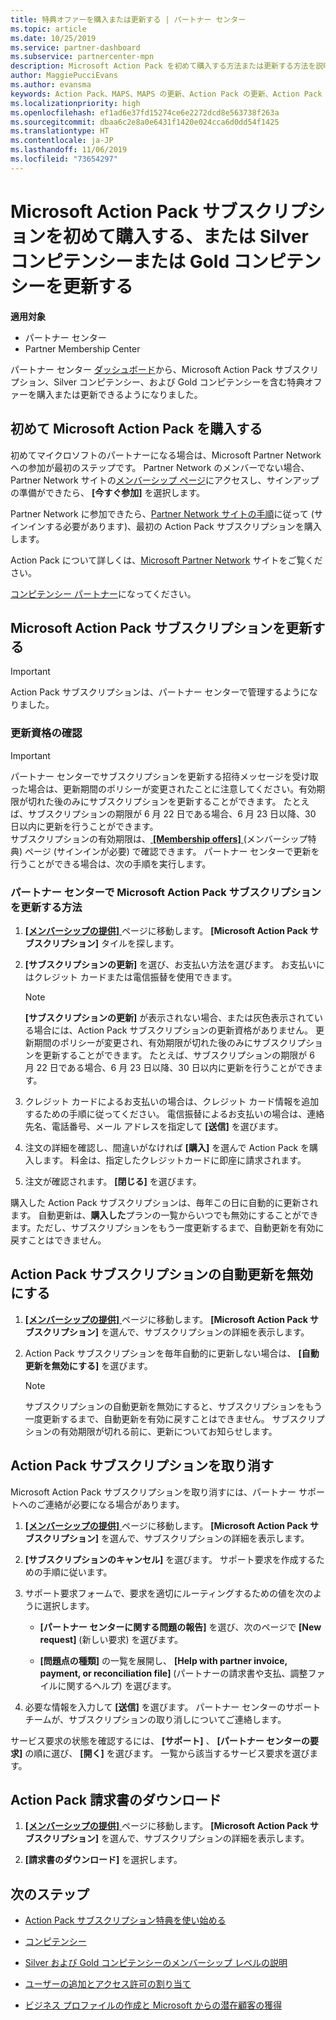 ```yaml
---
title: 特典オファーを購入または更新する | パートナー センター
ms.topic: article
ms.date: 10/25/2019
ms.service: partner-dashboard
ms.subservice: partnercenter-mpn
description: Microsoft Action Pack を初めて購入する方法または更新する方法を説明します。
author: MaggiePucciEvans
ms.author: evansma
keywords: Action Pack、MAPS、MAPS の更新、Action Pack の更新、Action Pack の購入
ms.localizationpriority: high
ms.openlocfilehash: ef1ad6e37fd15274ce6e2272dcd8e563738f263a
ms.sourcegitcommit: dbaa6c2e8a0e6431f1420e024cca6d0dd54f1425
ms.translationtype: HT
ms.contentlocale: ja-JP
ms.lasthandoff: 11/06/2019
ms.locfileid: "73654297"
---
```

# <a name="buy-for-the-first-time-or-renew-a-microsoft-action-pack-subscription-or-the-silver-or-gold-competencies"></a>Microsoft Action Pack サブスクリプションを初めて購入する、または Silver コンピテンシーまたは Gold コンピテンシーを更新する

**適用対象**

-  パートナー センター
-  Partner Membership Center

パートナー センター [ダッシュボード](https://docs.microsoft.com/partner-center/)から、Microsoft Action Pack サブスクリプション、Silver コンピテンシー、および Gold コンピテンシーを含む特典オファーを購入または更新できるようになりました。 

## <a name="buy-microsoft-action-pack-for-the-first-time"></a>初めて Microsoft Action Pack を購入する

初めてマイクロソフトのパートナーになる場合は、Microsoft Partner Network への参加が最初のステップです。 Partner Network のメンバーでない場合、Partner Network サイトの[メンバーシップ ページ](https://partner.microsoft.com/membership)にアクセスし、サインアップの準備ができたら、 **[今すぐ参加]** を選択します。 

Partner Network に参加できたら、[Partner Network サイトの手順](https://partner.microsoft.com/membership/action-pack)に従って (サインインする必要があります)、最初の Action Pack サブスクリプションを購入します。 

Action Pack について詳しくは、[Microsoft Partner Network](https://partner.microsoft.com/membership/internal-use-software#simple-tab-content-3) サイトをご覧ください。

[コンピテンシー パートナー](https://partner.microsoft.com/membership/competencies)になってください。 

## <a name="renew-a-microsoft-action-pack-subscription"></a>Microsoft Action Pack サブスクリプションを更新する

>[!IMPORTANT]
>Action Pack サブスクリプションは、パートナー センターで管理するようになりました。

### <a name="check-your-renewal-eligibility"></a>更新資格の確認

>[!IMPORTANT]
>パートナー センターでサブスクリプションを更新する招待メッセージを受け取った場合は、更新期間のポリシーが変更されたことに注意してください。有効期限が切れた後のみにサブスクリプションを更新することができます。 たとえば、サブスクリプションの期限が 6 月 22 日である場合、6 月 23 日以降、30 日以内に更新を行うことができます。       
>サブスクリプションの有効期限は、[ **[Membership offers]** ](https://partnercenter.microsoft.com/pcv/partnership/offers) (メンバーシップ特典) ページ (サインインが必要) で確認できます。 パートナー センターで更新を行うことができる場合は、次の手順を実行します。  

### <a name="to-renew-a-microsoft-action-pack-subscription-in-the-partner-center"></a>パートナー センターで Microsoft Action Pack サブスクリプションを更新する方法

1. [ **[メンバーシップの提供]** ](https://partnercenter.microsoft.com/pcv/partnership/offers) ページに移動します。 **[Microsoft Action Pack サブスクリプション]** タイルを探します。  

2. **[サブスクリプションの更新]** を選び、お支払い方法を選びます。 お支払いにはクレジット カードまたは電信振替を使用できます。

    >[!NOTE]
    >**[サブスクリプションの更新]** が表示されない場合、または灰色表示されている場合には、Action Pack サブスクリプションの更新資格がありません。 更新期間のポリシーが変更され、有効期限が切れた後のみにサブスクリプションを更新することができます。 たとえば、サブスクリプションの期限が 6 月 22 日である場合、6 月 23 日以降、30 日以内に更新を行うことができます。  

3. クレジット カードによるお支払いの場合は、クレジット カード情報を追加するための手順に従ってください。 電信振替によるお支払いの場合は、連絡先名、電話番号、メール アドレスを指定して **[送信]** を選びます。 
     
4. 注文の詳細を確認し、間違いがなければ **[購入]** を選んで Action Pack を購入します。 料金は、指定したクレジットカードに即座に請求されます。

5. 注文が確認されます。 **[閉じる]** を選びます。

購入した Action Pack サブスクリプションは、毎年この日に自動的に更新されます。 自動更新は、**購入した**プランの一覧からいつでも無効にすることができます。ただし、サブスクリプションをもう一度更新するまで、自動更新を有効に戻すことはできません。 


## <a name="turn-off-automatic-action-pack-subscription-renewal"></a>Action Pack サブスクリプションの自動更新を無効にする

1. [ **[メンバーシップの提供]** ](https://partnercenter.microsoft.com/pcv/partnership/offers) ページに移動します。  **[Microsoft Action Pack サブスクリプション]** を選んで、サブスクリプションの詳細を表示します。 

2. Action Pack サブスクリプションを毎年自動的に更新しない場合は、 **[自動更新を無効にする]** を選びます。 

    >[!NOTE]
    >サブスクリプションの自動更新を無効にすると、サブスクリプションをもう一度更新するまで、自動更新を有効に戻すことはできません。 サブスクリプションの有効期限が切れる前に、更新についてお知らせします。


## <a name="cancel-your-action-pack-subscription"></a>Action Pack サブスクリプションを取り消す

Microsoft Action Pack サブスクリプションを取り消すには、パートナー サポートへのご連絡が必要になる場合があります。

1. [ **[メンバーシップの提供]** ](https://partnercenter.microsoft.com/pcv/partnership/offers) ページに移動します。 **[Microsoft Action Pack サブスクリプション]** を選んで、サブスクリプションの詳細を表示します。 

3. **[サブスクリプションのキャンセル]** を選びます。 サポート要求を作成するための手順に従います。 

4. サポート要求フォームで、要求を適切にルーティングするための値を次のように選択します。

    -  **[パートナー センターに関する問題の報告]** を選び、次のページで **[New request]** (新しい要求) を選びます。

    -  **[問題点の種類]** の一覧を展開し、 **[Help with partner invoice, payment, or reconciliation file]** (パートナーの請求書や支払、調整ファイルに関するヘルプ) を選びます。 

5. 必要な情報を入力して **[送信]** を選びます。 パートナー センターのサポート チームが、サブスクリプションの取り消しについてご連絡します。

サービス要求の状態を確認するには、 **[サポート]** 、 **[パートナー センターの要求]** の順に選び、 **[開く]** を選びます。 一覧から該当するサービス要求を選びます。  

## <a name="download-your-action-pack-invoice"></a>Action Pack 請求書のダウンロード

1. [ **[メンバーシップの提供]** ](https://partnercenter.microsoft.com/pcv/partnership/offers) ページに移動します。 **[Microsoft Action Pack サブスクリプション]** を選んで、サブスクリプションの詳細を表示します。 

3. **[請求書のダウンロード]** を選択します。
 
## <a name="next-steps"></a>次のステップ

-   [Action Pack サブスクリプション特典を使い始める](manage-your-partner-network-benefits.md)

-   [コンピテンシー](learn-about-competencies.md)

-   [Silver および Gold コンピテンシーのメンバーシップ レベルの説明](https://partner.microsoft.com/membership/internal-use-software#simple-tab-content-2)

-   [ユーザーの追加とアクセス許可の割り当て](create-user-accounts-and-set-permissions.md)

-   [ビジネス プロファイルの作成と Microsoft からの潜在顧客の獲得](create-a-marketing-profile.md)



